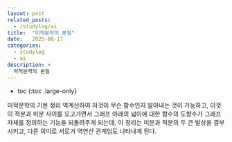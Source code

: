 ```yaml
---
layout: post
related_posts:
  - /studylog/ai
title:  "미적분학의 본질"
date:   2025-08-17
categories:
  - studylog
  - ai
description: >
  미적분학의 본질
---
```

* toc
{:toc .large-only}

미적분학의 기본 정리
역계산하여 저것이 무슨 함수인지 알아내는 것이 가능하고, 이것이 적분과 미분 사이를 오고가면서 그래프 아래의 넓이에 대한 함수의 도함수가 그래프 자체를 정의하는 기능을 되돌려주게 되는데, 이 정리는 미분과 적분의 두 큰 발상을 결부시키고, 다른 의미로 서로가 역연산 관계임도 나타내게 된다.